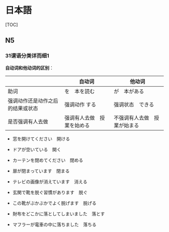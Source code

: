 # 日本語

[TOC]

## N5



### 31谓语分类详而细1



**自动词和他动词的区别**：

|                                  | 自动词                     | 他动词                       |
| -------------------------------- | -------------------------- | ---------------------------- |
| 助词                             | を　本を読む               | が　本がある                 |
| 强调动作还是动作之后的结果或状态 | 强调动作 する              | 强调状态　できる             |
| 是否强调有人去做                 | 强调有人去做　授業を始める | 不强调有人去做　授業が始まる |



+ 窓を開けてください　開ける
+ ドアが空いている　開く



+ カーテンを閉めてください　閉める
+ 扉が閉まっています　閉まる



+ テレビの画像が消えています　消える



+ 玄関で靴を脱ぐ習慣があります　脱ぐ
+ この靴がぶかぶかでよく脱げます　脱げる



+ 財布をどこかに落としてしまいました　落とす
+ マフラーが電車の中に落ちました　落ちる

